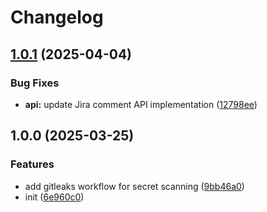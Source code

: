 # Changelog

## [1.0.1](https://github.com/nguyenvanduocit/jira-mcp/compare/v1.0.0...v1.0.1) (2025-04-04)


### Bug Fixes

* **api:** update Jira comment API implementation ([12798ee](https://github.com/nguyenvanduocit/jira-mcp/commit/12798ee285f0b8d5c70689db87fa60b74e72376d))

## 1.0.0 (2025-03-25)


### Features

* add gitleaks workflow for secret scanning ([9bb46a0](https://github.com/nguyenvanduocit/jira-mcp/commit/9bb46a0f63793934470a1701a42d2413f29898f8))
* init ([6e960c0](https://github.com/nguyenvanduocit/jira-mcp/commit/6e960c048f69fe61baee42c3061aef0a44602be3))
